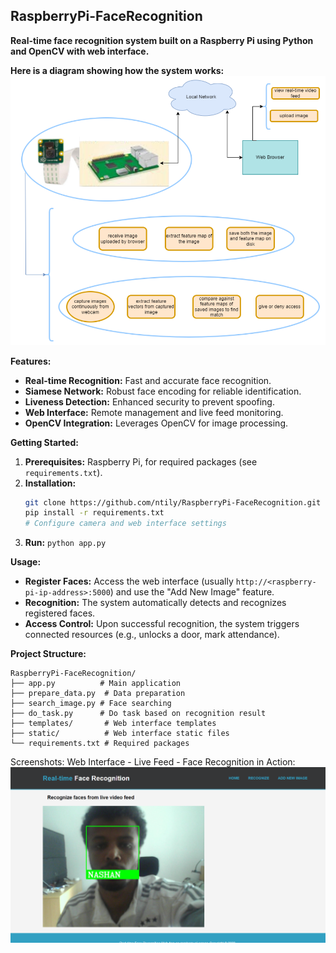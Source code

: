 ## RaspberryPi-FaceRecognition

**Real-time face recognition system built on a Raspberry Pi using Python and OpenCV with web interface.**

**Here is a diagram showing how the system works:**
![screenshot](./resources/Diagram.PNG)

**Features:**

* **Real-time Recognition:**  Fast and accurate face recognition.
* **Siamese Network:**  Robust face encoding for reliable identification.
* **Liveness Detection:**  Enhanced security to prevent spoofing.
* **Web Interface:**  Remote management and live feed monitoring.
* **OpenCV Integration:**  Leverages OpenCV for image processing.

**Getting Started:**

1. **Prerequisites:** Raspberry Pi, for required packages (see `requirements.txt`).
2. **Installation:**
   ```bash
   git clone https://github.com/ntily/RaspberryPi-FaceRecognition.git
   pip install -r requirements.txt
   # Configure camera and web interface settings
   ```
3. **Run:** `python app.py`

**Usage:**

* **Register Faces:** Access the web interface (usually `http://<raspberry-pi-ip-address>:5000`) and use the "Add New Image" feature.
* **Recognition:** The system automatically detects and recognizes registered faces.
* **Access Control:** Upon successful recognition, the system triggers connected resources (e.g., unlocks a door, mark attendance).

**Project Structure:**

```
RaspberryPi-FaceRecognition/
├── app.py          # Main application
├── prepare_data.py  # Data preparation
├── search_image.py # Face searching
├── do_task.py      # Do task based on recognition result
├── templates/       # Web interface templates
├── static/          # Web interface static files
└── requirements.txt # Required packages
```

Screenshots:
Web Interface - Live Feed - Face Recognition in Action:
![screenshot](./resources/Capture.PNG)
